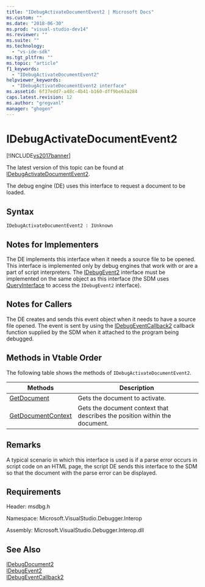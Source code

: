 ```yaml
---
title: "IDebugActivateDocumentEvent2 | Microsoft Docs"
ms.custom: ""
ms.date: "2018-06-30"
ms.prod: "visual-studio-dev14"
ms.reviewer: ""
ms.suite: ""
ms.technology: 
  - "vs-ide-sdk"
ms.tgt_pltfrm: ""
ms.topic: "article"
f1_keywords: 
  - "IDebugActivateDocumentEvent2"
helpviewer_keywords: 
  - "IDebugActivateDocumentEvent2 interface"
ms.assetid: 6f37edd7-a48c-4b41-b160-dff9be63a284
caps.latest.revision: 12
ms.author: "gregvanl"
manager: "ghogen"
---
```

# IDebugActivateDocumentEvent2
[!INCLUDE[vs2017banner](../../../includes/vs2017banner.md)]

The latest version of this topic can be found at [IDebugActivateDocumentEvent2](https://docs.microsoft.com/visualstudio/extensibility/debugger/reference/idebugactivatedocumentevent2).  
  
The debug engine (DE) uses this interface to request a document to be loaded.  
  
## Syntax  
  
```  
IDebugActivateDocumentEvent2 : IUnknown  
```  
  
## Notes for Implementers  
 The DE implements this interface when it needs a source file to be opened. This interface is implemented only by debug engines that work with or are a part of script interpreters. The [IDebugEvent2](../../../extensibility/debugger/reference/idebugevent2.md) interface must be implemented on the same object as this interface (the SDM uses [QueryInterface](http://msdn.microsoft.com/library/62fce95e-aafa-4187-b50b-e6611b74c3b3) to access the `IDebugEvent2` interface).  
  
## Notes for Callers  
 The DE creates and sends this event object when it needs to have a source file opened. The event is sent by using the [IDebugEventCallback2](../../../extensibility/debugger/reference/idebugeventcallback2.md) callback function supplied by the SDM when it attached to the program being debugged.  
  
## Methods in Vtable Order  
 The following table shows the methods of `IDebugActivateDocumentEvent2`.  
  
|Methods|Description|  
|-------------|-----------------|  
|[GetDocument](../../../extensibility/debugger/reference/idebugactivatedocumentevent2-getdocument.md)|Gets the document to activate.|  
|[GetDocumentContext](../../../extensibility/debugger/reference/idebugactivatedocumentevent2-getdocumentcontext.md)|Gets the document context that describes the position within the document.|  
  
## Remarks  
 A typical scenario in which this interface is used is if a parse error occurs in script code on an HTML page, the script DE sends this interface to the SDM so that the document with the parse error can be displayed.  
  
## Requirements  
 Header: msdbg.h  
  
 Namespace: Microsoft.VisualStudio.Debugger.Interop  
  
 Assembly: Microsoft.VisualStudio.Debugger.Interop.dll  
  
## See Also  
 [IDebugDocument2](../../../extensibility/debugger/reference/idebugdocument2.md)   
 [IDebugEvent2](../../../extensibility/debugger/reference/idebugevent2.md)   
 [IDebugEventCallback2](../../../extensibility/debugger/reference/idebugeventcallback2.md)

